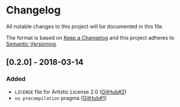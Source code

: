 # Changelog
All notable changes to this project will be documented in this file.

The format is based on [Keep a Changelog](http://keepachangelog.com/en/1.0.0/)
and this project adheres to [Semantic
Versioning](http://semver.org/spec/v2.0.0.html).

## [0.2.0] - 2018-03-14
### Added
- `LICENSE` file for Artistic License 2.0 ([GitHub#2](https://github.com/scriptkitties/p6-Hash-Merge/issues/2))
- `no precompilation` pragma ([GitHub#1](https://github.com/scriptkitties/p6-Hash-Merge/issues/1))
